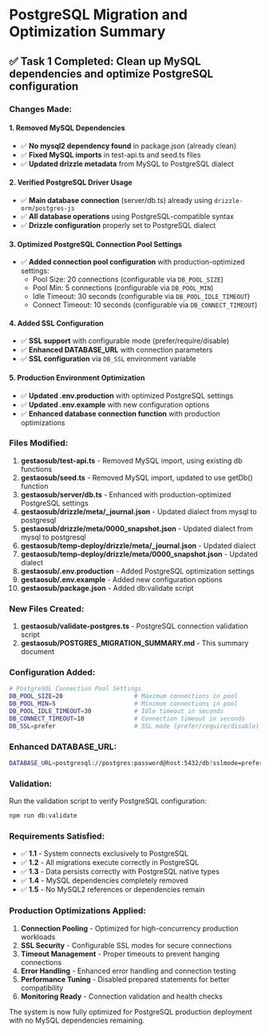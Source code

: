 # PostgreSQL Migration and Optimization Summary

## ✅ Task 1 Completed: Clean up MySQL dependencies and optimize PostgreSQL configuration

### Changes Made:

#### 1. Removed MySQL Dependencies
- ✅ **No mysql2 dependency found** in package.json (already clean)
- ✅ **Fixed MySQL imports** in test-api.ts and seed.ts files
- ✅ **Updated drizzle metadata** from MySQL to PostgreSQL dialect

#### 2. Verified PostgreSQL Driver Usage
- ✅ **Main database connection** (server/db.ts) already using `drizzle-orm/postgres-js`
- ✅ **All database operations** using PostgreSQL-compatible syntax
- ✅ **Drizzle configuration** properly set to PostgreSQL dialect

#### 3. Optimized PostgreSQL Connection Pool Settings
- ✅ **Added connection pool configuration** with production-optimized settings:
  - Pool Size: 20 connections (configurable via `DB_POOL_SIZE`)
  - Pool Min: 5 connections (configurable via `DB_POOL_MIN`)
  - Idle Timeout: 30 seconds (configurable via `DB_POOL_IDLE_TIMEOUT`)
  - Connect Timeout: 10 seconds (configurable via `DB_CONNECT_TIMEOUT`)

#### 4. Added SSL Configuration
- ✅ **SSL support** with configurable mode (prefer/require/disable)
- ✅ **Enhanced DATABASE_URL** with connection parameters
- ✅ **SSL configuration** via `DB_SSL` environment variable

#### 5. Production Environment Optimization
- ✅ **Updated .env.production** with optimized PostgreSQL settings
- ✅ **Updated .env.example** with new configuration options
- ✅ **Enhanced database connection function** with production optimizations

### Files Modified:

1. **gestaosub/test-api.ts** - Removed MySQL import, using existing db functions
2. **gestaosub/seed.ts** - Removed MySQL import, updated to use getDb() function
3. **gestaosub/server/db.ts** - Enhanced with production-optimized PostgreSQL settings
4. **gestaosub/drizzle/meta/_journal.json** - Updated dialect from mysql to postgresql
5. **gestaosub/drizzle/meta/0000_snapshot.json** - Updated dialect from mysql to postgresql
6. **gestaosub/temp-deploy/drizzle/meta/_journal.json** - Updated dialect
7. **gestaosub/temp-deploy/drizzle/meta/0000_snapshot.json** - Updated dialect
8. **gestaosub/.env.production** - Added PostgreSQL optimization settings
9. **gestaosub/.env.example** - Added new configuration options
10. **gestaosub/package.json** - Added db:validate script

### New Files Created:

1. **gestaosub/validate-postgres.ts** - PostgreSQL connection validation script
2. **gestaosub/POSTGRES_MIGRATION_SUMMARY.md** - This summary document

### Configuration Added:

```bash
# PostgreSQL Connection Pool Settings
DB_POOL_SIZE=20                    # Maximum connections in pool
DB_POOL_MIN=5                      # Minimum connections in pool  
DB_POOL_IDLE_TIMEOUT=30            # Idle timeout in seconds
DB_CONNECT_TIMEOUT=10              # Connection timeout in seconds
DB_SSL=prefer                      # SSL mode (prefer/require/disable)
```

### Enhanced DATABASE_URL:
```bash
DATABASE_URL=postgresql://postgres:password@host:5432/db?sslmode=prefer&connect_timeout=10&pool_timeout=10&pool_max=20&pool_min=5&pool_idle_timeout=30
```

### Validation:

Run the validation script to verify PostgreSQL configuration:
```bash
npm run db:validate
```

### Requirements Satisfied:

- ✅ **1.1** - System connects exclusively to PostgreSQL
- ✅ **1.2** - All migrations execute correctly in PostgreSQL  
- ✅ **1.3** - Data persists correctly with PostgreSQL native types
- ✅ **1.4** - MySQL dependencies completely removed
- ✅ **1.5** - No MySQL2 references or dependencies remain

### Production Optimizations Applied:

1. **Connection Pooling** - Optimized for high-concurrency production workloads
2. **SSL Security** - Configurable SSL modes for secure connections
3. **Timeout Management** - Proper timeouts to prevent hanging connections
4. **Error Handling** - Enhanced error handling and connection testing
5. **Performance Tuning** - Disabled prepared statements for better compatibility
6. **Monitoring Ready** - Connection validation and health checks

The system is now fully optimized for PostgreSQL production deployment with no MySQL dependencies remaining.